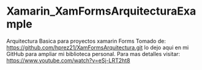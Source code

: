 # Xamarin_XamFormsArquitecturaExample
Arquitectura Basica para proyectos xamarin Forms Tomado de: https://github.com/hprez21/XamFormsArquitectura.git lo dejo aqui en mi GitHub para ampliar mi biblioteca personal.
Para mas detalles visitar: https://www.youtube.com/watch?v=eSj-LRT2ht8
